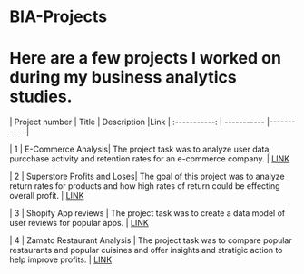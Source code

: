 # BIA-Projects

# Here are a few projects I worked on during my business analytics studies. 

| Project number | Title | Description |Link | :-----------: | ----------- |----------- |

| 1 | E-Commerce Analysis| The project task was to analyze user data, purcchase activity and retention rates for an e-commerce company. | [LINK]([url](https://docs.google.com/spreadsheets/d/1SEZUnFkQtasYI5dVRrx3kBRg6nWsuzvvs5bs6LM9PgM/edit?usp=sharing))

| 2 | Superstore Profits and Loses| The goal of this project was to analyze return rates for products and how high rates of return could be effecting overall profit. | [LINK]([url](https://public.tableau.com/views/Project5_17254138083040/Returnratebysub-category?:language=en-US&:sid=&:redirect=auth&:display_count=n&:origin=viz_share_link)****)

| 3 | Shopify App reviews | The project task was to create a data model of user reviews for popular apps. | [LINK]([url](https://o365pixelogicmedia-my.sharepoint.com/:u:/g/personal/chris_desiderio_pixelogicmedia_com/EUmmhWhpQqBLslYQ9yRQW14BcfWmmVG-BXL_QjZJvW1Deg?email=Chris.Desiderio%40pixelogicmedia.com&e=xCERdl))

| 4 | Zamato Restaurant Analysis | The project task was to compare popular restaurants and popular cuisines and offer insights and stratigic action to help improve profits. | [LINK]([url](https://public.tableau.com/views/finalproject_17280920661990/Story1?:language=en-US&publish=yes&:sid=&:display_count=n&:origin=viz_share_link))
